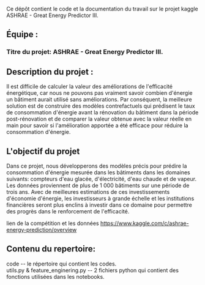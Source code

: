 Ce dépôt contient le code et la documentation du travail sur le projet kaggle ASHRAE - Great Energy Predictor III.

## Équipe :
### Titre du projet: ASHRAE - Great Energy Predictor III.

## Description du projet :

Il est difficile de calculer la valeur des améliorations de l'efficacité énergétique, car nous ne pouvons pas vraiment savoir combien d'énergie un bâtiment aurait utilisé sans améliorations.
Par conséquent, la meilleure solution est de construire des modèles contrefactuels qui prédisent le taux de consommation d'énergie avant la rénovation du bâtiment dans la période post-rénovation et de comparer la valeur obtenue avec la valeur réelle en main pour savoir si l'amélioration apportée a été efficace pour réduire la consommation d'énergie.

## L'objectif du projet

Dans ce projet, nous développerons des modèles précis pour prédire la consommation d'énergie mesurée dans les bâtiments dans les domaines suivants: compteurs d'eau glacée, d'électricité, d'eau chaude et de vapeur.
Les données proviennent de plus de 1 000 bâtiments sur une période de trois ans. Avec de meilleures estimations de ces investissements d'économie d'énergie,
les investisseurs à grande échelle et les institutions financières seront plus enclins à investir dans ce domaine pour permettre des progrès dans le renforcement de l'efficacité.

lien de la compétition et les données https://www.kaggle.com/c/ashrae-energy-prediction/overview

## Contenu du repertoire:
code        -- le répertoire qui contient les codes. <br/>
utils.py & feature_enginering.py    -- 2 fichiers python qui contient des fonctions utilisées dans les notebooks.
